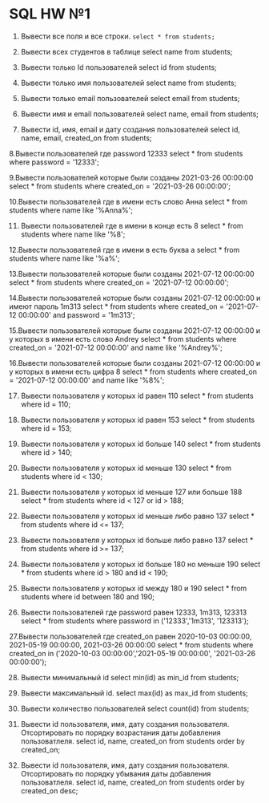 # SQL HW №1
1. Вывести все поля и все строки.
`select * from students;`

2. Вывести всех студентов в таблице
select name from students;

3. Вывести только Id пользователей
select id from students;

4. Вывести только имя пользователей
select name from students;

5. Вывести только email пользователей
select email from students;

6. Вывести имя и email пользователей
select name, email from students;

7. Вывести id, имя, email и дату создания пользователей
 select id, name, email, created_on from students;

8.Вывести пользователей где password 12333
select * from students
where password = '12333';

9.Вывести пользователей которые были созданы 2021-03-26 00:00:00
select * from students
where created_on = '2021-03-26 00:00:00';

10.Вывести пользователей где в имени есть слово Анна
select * from students
where name like '%Anna%';

11. Вывести пользователей где в имени в конце есть 8
select * from students
where name like '%8';

12.Вывести пользователей где в имени в есть буква а
select * from students
where name like '%a%';

13.Вывести пользователей которые были созданы 2021-07-12 00:00:00
select * from students
where created_on = '2021-07-12 00:00:00';

14.Вывести пользователей которые были созданы 2021-07-12 00:00:00 и имеют пароль 1m313
select * from students
where created_on = '2021-07-12 00:00:00' and password = '1m313';

15.Вывести пользователей которые были созданы 2021-07-12 00:00:00 и у которых в имени есть слово Andrey
select * from students
where created_on = '2021-07-12 00:00:00' and name like '%Andrey%';

16.Вывести пользователей которые были созданы 2021-07-12 00:00:00 и у которых в имени есть цифра 8
select * from students
where created_on = '2021-07-12 00:00:00' and name like '%8%';

17. Вывести пользователя у которых id равен 110
select * from students
where id = 110;

18. Вывести пользователя у которых id равен 153
select * from students
where id = 153;

19. Вывести пользователя у которых id больше 140
select * from students
where id > 140;

20. Вывести пользователя у которых id меньше 130
select * from students
where id < 130;

21. Вывести пользователя у которых id меньше 127 или больше 188
select * from students
where id < 127 or id > 188;

22. Вывести пользователя у которых id меньше либо равно 137
select * from students
where id <= 137;

23. Вывести пользователя у которых id больше либо равно 137
select * from students
where id >= 137;

24. Вывести пользователя у которых id больше 180 но меньше 190
select * from students
where id > 180 and id < 190;

25. Вывести пользователя у которых id между 180 и 190
select * from students
where id between 180 and 190;

26. Вывести пользователей где password равен 12333, 1m313, 123313
select * from students
where password in ('12333','1m313', '123313');

27.Вывести пользователей где created_on равен 2020-10-03 00:00:00, 2021-05-19 00:00:00, 2021-03-26 00:00:00
select * from students
where created_on in ('2020-10-03 00:00:00','2021-05-19 00:00:00', '2021-03-26 00:00:00');

28. Вывести минимальный id
select min(id) as min_id from students;

29. Вывести максимальный id.
select max(id) as max_id from students;

30. Вывести количество пользователей
select count(id) from students;

31. Вывести id пользователя, имя, дату создания пользователя. Отсортировать по порядку возрастания даты добавления пользоватлеля.
select id, name, created_on from students
order by created_on;

32. Вывести id пользователя, имя, дату создания пользователя. Отсортировать по порядку убывания даты добавления пользоватлеля.
select id, name, created_on from students
order by created_on desc;
